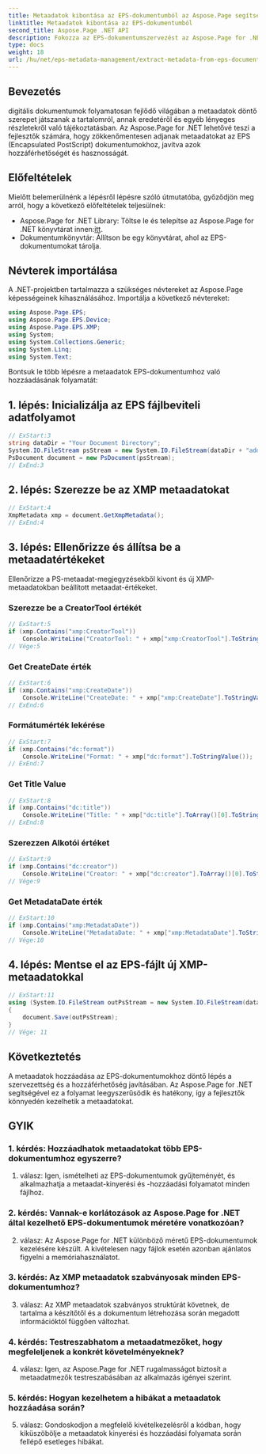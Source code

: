 ```yaml
---
title: Metaadatok kibontása az EPS-dokumentumból az Aspose.Page segítségével .NET-hez
linktitle: Metaadatok kibontása az EPS-dokumentumból
second_title: Aspose.Page .NET API
description: Fokozza az EPS-dokumentumszervezést az Aspose.Page for .NET segítségével. A metaadatok könnyed hozzáadása a jobb hozzáférhetőség és információ-visszakeresés érdekében.
type: docs
weight: 18
url: /hu/net/eps-metadata-management/extract-metadata-from-eps-document/
---
```

## Bevezetés

digitális dokumentumok folyamatosan fejlődő világában a metaadatok döntő szerepet játszanak a tartalomról, annak eredetéről és egyéb lényeges részletekről való tájékoztatásban. Az Aspose.Page for .NET lehetővé teszi a fejlesztők számára, hogy zökkenőmentesen adjanak metaadatokat az EPS (Encapsulated PostScript) dokumentumokhoz, javítva azok hozzáférhetőségét és hasznosságát.

## Előfeltételek

Mielőtt belemerülnénk a lépésről lépésre szóló útmutatóba, győződjön meg arról, hogy a következő előfeltételek teljesülnek:

-  Aspose.Page for .NET Library: Töltse le és telepítse az Aspose.Page for .NET könyvtárat innen:[itt](https://releases.aspose.com/page/net/).
- Dokumentumkönyvtár: Állítson be egy könyvtárat, ahol az EPS-dokumentumokat tárolja.

## Névterek importálása

A .NET-projektben tartalmazza a szükséges névtereket az Aspose.Page képességeinek kihasználásához. Importálja a következő névtereket:

```csharp
using Aspose.Page.EPS;
using Aspose.Page.EPS.Device;
using Aspose.Page.EPS.XMP;
using System;
using System.Collections.Generic;
using System.Linq;
using System.Text;
```

Bontsuk le több lépésre a metaadatok EPS-dokumentumhoz való hozzáadásának folyamatát:

## 1. lépés: Inicializálja az EPS fájlbeviteli adatfolyamot

```csharp
// ExStart:3
string dataDir = "Your Document Directory";
System.IO.FileStream psStream = new System.IO.FileStream(dataDir + "add_input.eps", System.IO.FileMode.Open, System.IO.FileAccess.Read);
PsDocument document = new PsDocument(psStream);
// ExEnd:3
```

## 2. lépés: Szerezze be az XMP metaadatokat

```csharp
// ExStart:4
XmpMetadata xmp = document.GetXmpMetadata();
// ExEnd:4
```

## 3. lépés: Ellenőrizze és állítsa be a metaadatértékeket

Ellenőrizze a PS-metaadat-megjegyzésekből kivont és új XMP-metaadatokban beállított metaadat-értékeket.

### Szerezze be a CreatorTool értékét

```csharp
// ExStart:5
if (xmp.Contains("xmp:CreatorTool"))
    Console.WriteLine("CreatorTool: " + xmp["xmp:CreatorTool"].ToStringValue());
// Vége:5
```

### Get CreateDate érték

```csharp
// ExStart:6
if (xmp.Contains("xmp:CreateDate"))
    Console.WriteLine("CreateDate: " + xmp["xmp:CreateDate"].ToStringValue());
// ExEnd:6
```

### Formátumérték lekérése

```csharp
// ExStart:7
if (xmp.Contains("dc:format"))
    Console.WriteLine("Format: " + xmp["dc:format"].ToStringValue());
// ExEnd:7
```

### Get Title Value

```csharp
// ExStart:8
if (xmp.Contains("dc:title"))
    Console.WriteLine("Title: " + xmp["dc:title"].ToArray()[0].ToStringValue());
// ExEnd:8
```

### Szerezzen Alkotói értéket

```csharp
// ExStart:9
if (xmp.Contains("dc:creator"))
    Console.WriteLine("Creator: " + xmp["dc:creator"].ToArray()[0].ToStringValue());
// Vége:9
```

### Get MetadataDate érték

```csharp
// ExStart:10
if (xmp.Contains("xmp:MetadataDate"))
    Console.WriteLine("MetadataDate: " + xmp["xmp:MetadataDate"].ToStringValue());
// Vége:10
```

## 4. lépés: Mentse el az EPS-fájlt új XMP-metaadatokkal

```csharp
// ExStart:11
using (System.IO.FileStream outPsStream = new System.IO.FileStream(dataDir + "add_output.eps", System.IO.FileMode.Create, System.IO.FileAccess.Write))
{
    document.Save(outPsStream);
}
// Vége: 11
```

## Következtetés

A metaadatok hozzáadása az EPS-dokumentumokhoz döntő lépés a szervezettség és a hozzáférhetőség javításában. Az Aspose.Page for .NET segítségével ez a folyamat leegyszerűsödik és hatékony, így a fejlesztők könnyedén kezelhetik a metaadatokat.

## GYIK

### 1. kérdés: Hozzáadhatok metaadatokat több EPS-dokumentumhoz egyszerre?

1. válasz: Igen, ismételheti az EPS-dokumentumok gyűjteményét, és alkalmazhatja a metaadat-kinyerési és -hozzáadási folyamatot minden fájlhoz.

### 2. kérdés: Vannak-e korlátozások az Aspose.Page for .NET által kezelhető EPS-dokumentumok méretére vonatkozóan?

2. válasz: Az Aspose.Page for .NET különböző méretű EPS-dokumentumok kezelésére készült. A kivételesen nagy fájlok esetén azonban ajánlatos figyelni a memóriahasználatot.

### 3. kérdés: Az XMP metaadatok szabványosak minden EPS-dokumentumhoz?

3. válasz: Az XMP metaadatok szabványos struktúrát követnek, de tartalma a készítőtől és a dokumentum létrehozása során megadott információktól függően változhat.

### 4. kérdés: Testreszabhatom a metaadatmezőket, hogy megfeleljenek a konkrét követelményeknek?

4. válasz: Igen, az Aspose.Page for .NET rugalmasságot biztosít a metaadatmezők testreszabásában az alkalmazás igényei szerint.

### 5. kérdés: Hogyan kezelhetem a hibákat a metaadatok hozzáadása során?

5. válasz: Gondoskodjon a megfelelő kivételkezelésről a kódban, hogy kiküszöbölje a metaadatok kinyerési és hozzáadási folyamata során fellépő esetleges hibákat.